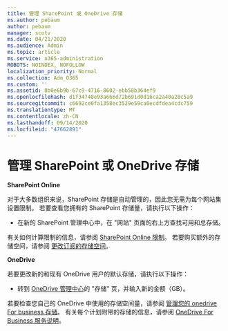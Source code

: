```yaml
---
title: 管理 SharePoint 或 OneDrive 存储
ms.author: pebaum
author: pebaum
manager: scotv
ms.date: 04/21/2020
ms.audience: Admin
ms.topic: article
ms.service: o365-administration
ROBOTS: NOINDEX, NOFOLLOW
localization_priority: Normal
ms.collection: Adm_O365
ms.custom: ''
ms.assetid: 8b0e6b9b-67c9-4716-8602-ebb58b364ef9
ms.openlocfilehash: d1f34740e93a666d72b691d0d16ca2a40a28c5a9
ms.sourcegitcommit: c6692ce0fa1358ec3529e59ca0ecdfdea4cdc759
ms.translationtype: MT
ms.contentlocale: zh-CN
ms.lasthandoff: 09/14/2020
ms.locfileid: "47662891"
---
```

# <a name="manage-your-sharepoint-or-onedrive-storage"></a>管理 SharePoint 或 OneDrive 存储

 **SharePoint Online**
  
对于大多数组织来说，SharePoint 存储是自动管理的，因此您无需为每个网站集设置限制。 若要查看您拥有的 SharePoint 存储量，请执行以下操作：
  
- 在新的 SharePoint 管理中心中，在 "网站" 页面的右上方查找可用和总存储。
    
有关如何计算限制的信息，请参阅 [SharePoint Online 限制](https://go.microsoft.com/fwlink/p/?LinkID=856113)。 若要购买额外的存储空间，请参阅 [更改订阅的存储空间](https://go.microsoft.com/fwlink/?linkid=866428)。
  
 **OneDrive**
  
若要更改新的和现有 OneDrive 用户的默认存储，请执行以下操作：
  
- 转到 [OneDrive 管理中心](https://admin.onedrive.com/?v=StorageSettings)的 "存储" 页，并输入新的金额（GB）。
    
若要检查您自己的 OneDrive 中使用的存储空间量，请参阅 [管理您的 onedrive For business 存储](https://go.microsoft.com/fwlink/?linkid=866429)。 有关每个计划附带的存储的信息，请参阅 [OneDrive For Business 服务说明](https://go.microsoft.com/fwlink/p/?LinkID=826071)。
  

